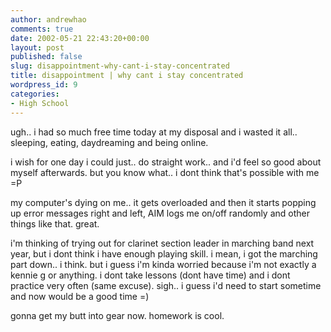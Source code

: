 ```yaml
---
author: andrewhao
comments: true
date: 2002-05-21 22:43:20+00:00
layout: post
published: false
slug: disappointment-why-cant-i-stay-concentrated
title: disappointment | why cant i stay concentrated
wordpress_id: 9
categories:
- High School
---
```


ugh.. i had so much free time today at my disposal and i wasted it all.. sleeping, eating, daydreaming and being online.

i wish for one day i could just.. do straight work.. and i'd feel so good about myself afterwards. but you know what.. i dont think that's possible with me =P

my computer's dying on me.. it gets overloaded and then it starts popping up error messages right and left, AIM logs me on/off randomly and other things like that. great.

i'm thinking of trying out for clarinet section leader in marching band next year, but i dont think i have enough playing skill. i mean, i got the marching part down.. i think. but i guess i'm kinda worried because i'm not exactly a kennie g or anything. i dont take lessons (dont have time) and i dont practice very often (same excuse). sigh.. i guess i'd need to start sometime and now would be a good time =)

gonna get my butt into gear now. homework is cool.


